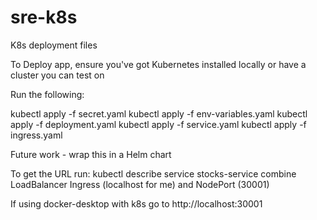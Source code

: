 # sre-k8s
K8s deployment files

To Deploy app, ensure you've got Kubernetes installed locally or have a cluster you can test on

Run the following:

kubectl apply -f secret.yaml
kubectl apply -f env-variables.yaml
kubectl apply -f deployment.yaml
kubectl apply -f service.yaml
kubectl apply -f ingress.yaml

Future work - wrap this in a Helm chart

To get the URL run:
kubectl describe service stocks-service
combine LoadBalancer Ingress (localhost for me) and NodePort (30001)

If using docker-desktop with k8s go to http://localhost:30001

